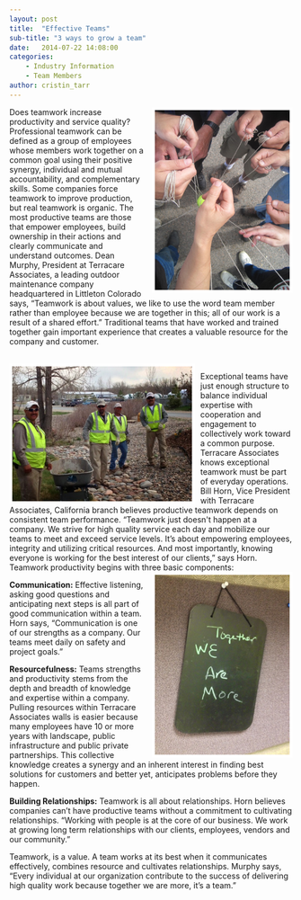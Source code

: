 ```yaml
---
layout: post
title:  "Effective Teams"
sub-title: "3 ways to grow a team"
date:   2014-07-22 14:08:00
categories: 
    - Industry Information
    - Team Members 
author: cristin_tarr
---
```


<img src="/images/blog/string-hands.JPG" alt="Multiple hands with string" width="240px" height="320px" style="float:right; border: 5px solid white; margin-left: 10px;">

Does teamwork increase productivity and service quality? Professional teamwork can be defined as a group of employees whose members work together on a common goal using their positive synergy, individual and mutual accountability, and complementary skills.  Some companies force teamwork to improve production, but real teamwork is organic.  The most productive teams are those that empower employees, build ownership in their actions and clearly communicate and understand outcomes.  Dean Murphy, President at Terracare Associates, a leading outdoor maintenance company headquartered in Littleton Colorado says, “Teamwork is about values, we like to use the word team member rather than employee because we are together in this; all of our work is a result of a shared effort.”  Traditional teams that have worked and trained together gain important experience that creates a valuable resource for the company and customer.

<br>

<img src="/images/blog/Titan-with-employees.JPG" alt="Employees" width="320px" height="240px" style="float:left; border: 5px solid white; margin-right: 10px;">

Exceptional teams have just enough structure to balance individual expertise with cooperation and engagement to collectively work toward a common purpose.  Terracare Associates knows exceptional teamwork must be part of everyday operations.  Bill Horn, Vice President with Terracare Associates, California branch believes productive teamwork depends on consistent team performance.  “Teamwork just doesn't happen at a company.  We strive for high quality service each day and mobilize our teams to meet and exceed service levels.  It’s about empowering employees, integrity and utilizing critical resources.  And most importantly, knowing everyone is working for the best interest of our clients,”  says Horn.  Teamwork productivity begins with three basic components:
<img src="/images/blog/Together.JPG" alt="Together we are more writtne on a chalkboard" width="240px" height="320px" style="float:right; border: 5px solid white; margin-left: 10px;">

**Communication:**  Effective listening, asking good questions and anticipating next steps is all part of good communication within a team.  Horn says, “Communication is one of our strengths as a company.  Our teams meet daily on safety and project goals.”  

**Resourcefulness:** Teams strengths and productivity stems from the depth and breadth of knowledge and expertise within a company.  Pulling resources within Terracare Associates walls is easier because many employees have 10 or more years with landscape, public infrastructure and public private partnerships.  This collective knowledge creates a synergy and an inherent interest in finding best solutions for customers and better yet, anticipates problems before they happen.  

**Building Relationships:** Teamwork is all about relationships.  Horn believes companies can’t have productive teams without a commitment to cultivating relationships.   “Working with people is at the core of our business. We work at growing long term relationships with our clients, employees, vendors and our community.”  

Teamwork, is a value.  A team works at its best when it communicates effectively, combines resource and cultivates relationships.  Murphy says, “Every individual at our organization contribute to the success of delivering high quality work because together we are more, it’s a team.”

